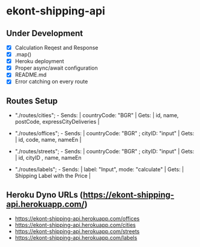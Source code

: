 # **ekont-shipping-api**

## Under Development


- [x] Calculation Reqest and Response
- [x] .map() 
- [x] Heroku deployment
- [x] Proper async/await configuration
- [x] README.md
- [x] Error catching on every route

## Routes Setup

- "./routes/cities"; - Sends: | countryCode: "BGR" | Gets: | id, name, postCode, expressCityDeliveries |
 
- "./routes/offices"; - Sends: | countryCode: "BGR" ; cityID: "input" | Gets: | id, code, name, nameEn |

- "./routes/streets"; -  Sends: | countryCode: "BGR" ; cityID: "input" | Gets: | id, cityID , name, nameEn 

- "./routes/labels"; - Sends: | label: "Input", mode: "calculate" | Gets: |  Shipping Label with the Price |

## Heroku Dyno URLs (https://ekont-shipping-api.herokuapp.com/)

- https://ekont-shipping-api.herokuapp.com/offices
- https://ekont-shipping-api.herokuapp.com/cities
- https://ekont-shipping-api.herokuapp.com/streets
- https://ekont-shipping-api.herokuapp.com/labels

